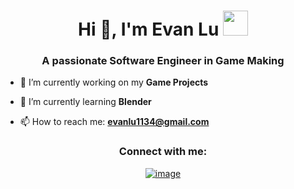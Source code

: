 <h1 align="center">Hi 👋, I'm Evan Lu <img height="40" src="https://emoji.gg/assets/emoji/7333-parrotdance.gif"></h1>
<h3 align="center">A passionate Software Engineer in Game Making</h3>

- 🔭 I’m currently working on my **Game Projects**

- 🌱 I’m currently learning **Blender**

- 📫 How to reach me: **evanlu1134@gmail.com**

<h3 align="center">Connect with me:</h3>
<div align="center">

[![image](https://img.shields.io/badge/LinkedIn-0077B5?style=for-the-badge&logo=linkedin&logoColor=white)](https://www.linkedin.com/in/evan-lu-/)


  
</div>
